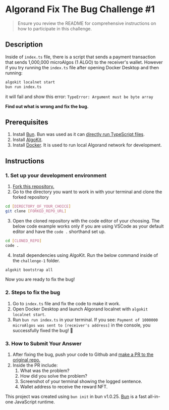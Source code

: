 # Algorand Fix The Bug Challenge #1

> Ensure you review the README for comprehensive instructions on how to participate in this challenge.

## Description

Inside of `index.ts` file, there is a script that sends a payment transaction that sends 1,000,000 microAlgos (1 ALGO) to the receiver's wallet. However if you try running the `index.ts` file after opening Docker Desktop and then running:
```bash
algokit localnet start
bun run index.ts
```
it will fail and show this error: `TypeError: Argument must be byte array`

**Find out what is wrong and fix the bug.**

## Prerequisites

1. Install [Bun](https://bun.sh/docs/installation). Bun was used as it can [directly run TypeScript files](https://bun.sh/docs/runtime/typescript). 
2. Install [AlgoKit](https://github.com/algorandfoundation/algokit-cli/tree/main?tab=readme-ov-file#install).
3. Install [Docker](https://www.docker.com/products/docker-desktop/). It is used to run local Algorand network for development.

## Instructions

### 1. Set up your development environment
1. [Fork this repository.](https://docs.github.com/en/pull-requests/collaborating-with-pull-requests/working-with-forks/fork-a-repo)
2. Go to the directory you want to work in with your terminal and clone the forked repository
```bash
cd [DIRECTORY_OF_YOUR_CHOICE]
git clone [FORKED_REPO_URL]
```
3. Open the cloned repository with the code editor of your choosing. The below code example works only if you are using VSCode as your default editor and have the `code .` shorthand set up.
```bash
cd [CLONED_REPO]
code . 
```
4. Install dependencies using AlgoKit. Run the below command inside of the `challenge-1` folder.
```bash
algokit bootstrap all
```

Now you are ready to fix the bug!

### 2. Steps to fix the bug
1. Go to `index.ts` file and fix the code to make it work. 
2. Open Docker Desktop and launch Algorand localnet with `algokit localnet start`. 
3. Run `bun run index.ts` in your terminal.
If you see: `Payment of 1000000 microAlgos was sent to [receiver's address]` in the console, you successfully fixed the bug! 👏

### 3. How to Submit Your Answer

1. After fixing the bug, push your code to Github and [make a PR to the original repo.](https://docs.github.com/en/pull-requests/collaborating-with-pull-requests/proposing-changes-to-your-work-with-pull-requests/creating-a-pull-request-from-a-fork) 
2. Inside the PR include:
   1. What was the problem?
   2. How did you solve the problem?
   3. Screenshot of your terminal showing the logged sentence.
   4. Wallet address to receive the reward NFT.

This project was created using `bun init` in bun v1.0.25. [Bun](https://bun.sh) is a fast all-in-one JavaScript runtime.
